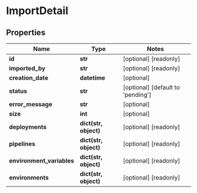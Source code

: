 # ImportDetail

## Properties
Name | Type | Notes
------------ | ------------- | -------------
**id** | **str** | [optional] [readonly] 
**imported_by** | **str** | [optional] [readonly] 
**creation_date** | **datetime** | [optional] 
**status** | **str** | [optional] [default to 'pending']
**error_message** | **str** | [optional] 
**size** | **int** | [optional] 
**deployments** | **dict(str, object)** | [optional] [readonly] 
**pipelines** | **dict(str, object)** | [optional] [readonly] 
**environment_variables** | **dict(str, object)** | [optional] [readonly] 
**environments** | **dict(str, object)** | [optional] [readonly] 


